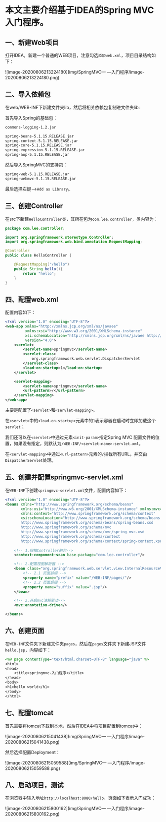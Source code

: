 # 本文主要介绍基于IDEA的Spring MVC入门程序。



## 一、新建Web项目

打开IDEA，新建一个普通的WEB项目，注意勾选`添加web.xml`，项目目录结构如下：

![image-20200806213224180](img/SpringMVC— —入门程序/image-20200806213224180.png)



## 二、导入依赖包

在web/WEB-INF下新建文件夹lib，然后将相关依赖包复制进文件夹lib:

首先导入Spring的基础包：

```markdown
commons-logging-1.2.jar

spring-beans-5.1.15.RELEASE.jar
spring-context-5.1.15.RELEASE.jar
spring-core-5.1.15.RELEASE.jar
spring-expression-5.1.15.RELEASE.jar
spring-aop-5.1.15.RELEASE.jar
```

然后导入SpringMVC的支持包：

```markdown
spring-web-5.1.15.RELEASE.jar
spring-webmvc-5.1.15.RELEASE.jar
```

最后选择右键-->`Add as Library`。



## 三、创建Controller

在src下新建`HelloController`类，其所在包为`com.lee.controller`，类内容为：

```java
package com.lee.controller;

import org.springframework.stereotype.Controller;
import org.springframework.web.bind.annotation.RequestMapping;

@Controller
public class HelloController {

    @RequestMapping("/hello")
    public String hello(){
        return "hello";
    }
}

```



## 四、配置web.xml

配置内容如下：

```xml
<?xml version="1.0" encoding="UTF-8"?>
<web-app xmlns="http://xmlns.jcp.org/xml/ns/javaee"
         xmlns:xsi="http://www.w3.org/2001/XMLSchema-instance"
         xsi:schemaLocation="http://xmlns.jcp.org/xml/ns/javaee http://xmlns.jcp.org/xml/ns/javaee/web-app_4_0.xsd"
         version="4.0">
    <servlet>
        <servlet-name>springmvc</servlet-name>
        <servlet-class>
            org.springframework.web.servlet.DispatcherServlet
        </servlet-class>
        <load-on-startup>1</load-on-startup>
    </servlet>

    <servlet-mapping>
        <servlet-name>springmvc</servlet-name>
        <url-pattern>/</url-pattern>
    </servlet-mapping>
</web-app>
```

主要是配置了`<servlet>`和`<servlet-mapping>`。

在`<servlet>`中的`<load-on-startup>`元素中的`1`表示容器在启动时立即加载这个`servlet`；

我们还可以在`<servlet>`中通过元素`<init-param>`指定Spring MVC 配置文件的位置，如果没有指定，则默认为`/WEB-INF/<servlet-name>-servlet.xml`。

在`<servlet-mapping>`中通过`<url-pattern>`元素的`/`拦截所有URL，并交由`DispatcherServlet`处理。



## 五、创建并配置springmvc-servlet.xml

在`WEB-INF`下创建`springmvc-servlet.xml`文件，配置内容如下：

```xml
<?xml version="1.0" encoding="UTF-8"?>
<beans xmlns="http://www.springframework.org/schema/beans"
       xmlns:xsi="http://www.w3.org/2001/XMLSchema-instance" xmlns:mvc="http://www.springframework.org/schema/mvc"
       xmlns:context="http://www.springframework.org/schema/context"
       xsi:schemaLocation="http://www.springframework.org/schema/beans 
       http://www.springframework.org/schema/beans/spring-beans.xsd 
       http://www.springframework.org/schema/mvc 
       http://www.springframework.org/schema/mvc/spring-mvc.xsd 
       http://www.springframework.org/schema/context 
       http://www.springframework.org/schema/context/spring-context.xsd">
    
    <!-- 1.扫描Controller的包-->
    <context:component-scan base-package="com.lee.controller"/>

    <!-- 2.配置视图解析器 -->
    <bean class="org.springframework.web.servlet.view.InternalResourceViewResolver">
        <!-- 2.1 页面前缀 -->
        <property name="prefix" value="/WEB-INF/pages/"/>
        <!-- 2.2 页面后缀 -->
        <property name="suffix" value=".jsp"/>
    </bean>

    <!-- 3.开启mvc注解驱动-->
    <mvc:annotation-driven/>

</beans>
```



## 六、创建页面

在`WEB-INF`文件夹下新建文件夹`pages`，然后在`pages`文件夹下新建JSP文件`hello.jsp`，内容如下：

```jsp
<%@ page contentType="text/html;charset=UTF-8" language="java" %>
<html>
<head>
    <title>springmvc-入门程序</title>
</head>
<body>
<h1>hello world</h1>
</body>
</html>
```



## 七、配置tomcat

首先需要将tomcat下载到本地，然后在IDEA中将项目配置到tomcat中：

![image-20200806215041438](img/SpringMVC— —入门程序/image-20200806215041438.png)

然后选择配置Deployment：

![image-20200806215059588](img/SpringMVC— —入门程序/image-20200806215059588.png)



## 八、启动项目，测试

在浏览器中输入地址`http://localhost:8080/hello`，页面如下表示入门成功：

![image-20200806215800162](img/SpringMVC— —入门程序/image-20200806215800162.png)

